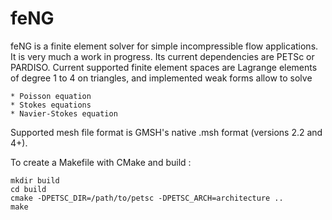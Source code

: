 # feNG

feNG is a finite element solver for simple incompressible flow applications. It is very much a work in progress.
Its current dependencies are PETSc or PARDISO. Current supported finite element spaces are Lagrange elements of degree 1 to 4 on triangles, 
and implemented weak forms allow to solve 

    * Poisson equation
    * Stokes equations
    * Navier-Stokes equation

Supported mesh file format is GMSH's native .msh format (versions 2.2 and 4+).

To create a Makefile with CMake and build :

 	mkdir build
 	cd build
 	cmake -DPETSC_DIR=/path/to/petsc -DPETSC_ARCH=architecture ..
    make
